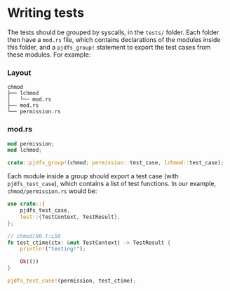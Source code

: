 # Writing tests

The tests should be grouped by syscalls, in the `tests/` folder.
Each folder then have a `mod.rs` file, 
which contains declarations of the modules inside this folder,
and a `pjdfs_group!` statement to export the test cases from these modules.
For example:

### Layout

```
chmod
├── lchmod
│   └── mod.rs
├── mod.rs
└── permission.rs
```

### mod.rs

```rust
mod permission;
mod lchmod;

crate::pjdfs_group!(chmod; permission::test_case, lchmod::test_case);
```

Each module inside a group should export a test case (with `pjdfs_test_case`),
which contains a list of test functions.
In our example, `chmod/permission.rs` would be:

```rust
use crate::{
    pjdfs_test_case,
    test::{TestContext, TestResult},
};

// chmod/00.t:L58
fn test_ctime(ctx: &mut TestContext) -> TestResult {
    println!("testing!");

    Ok(())
}

pjdfs_test_case!(permission, test_ctime);
```
